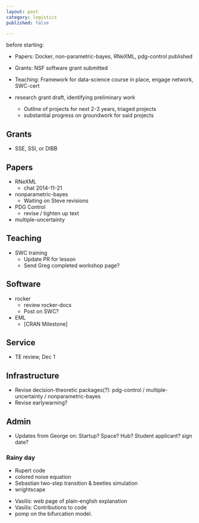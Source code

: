 ```yaml
---
layout: post
category: logistics
published: false

---
```



before starting:

- Papers: Docker, non-parametric-bayes, RNeXML, pdg-control published
- Grants: NSF software grant submitted
- Teaching: Framework for data-science course in place, engage network, SWC-cert

- research grant draft, identifying preliminary work
  - Outline of projects for next 2-3 years, triaged projects
  - substantial progress on groundwork for said projects


## Grants ##

- SSE, SSI, or DIBB 

## Papers ##

- RNeXML 
  - chat 2014-11-21
- nonparametric-bayes
  - Waiting on Steve revisions
- PDG Control
  - revise / tighten up text
- multiple-uncertainty 

## Teaching ##

- SWC training
  - Update PR for lesson
  - Send Greg completed workshop page? 

## Software ##

- rocker
  - review rocker-docs
  - Post on SWC?
- EML
  - [CRAN Milestone]


## Service ##

- TE review, Dec 1

## Infrastructure ## 

- Revise decision-theoretic packages(?): pdg-control / multiple-uncertainty / nonparametric-bayes
- Revise earlywarning? 


## Admin ##

- Updates from George on: Startup? Space? Hub? Student applicant? sign date?

### Rainy day ###

- Rupert code
- colored noise equation
- Sebastian two-step transition & beetles simulation
- wrightscape
* Vasilis: web page of plain-english explanation
* Vasilis: Contributions to code
* pomp on the bifurcation model.

